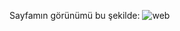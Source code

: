 Sayfamın görünümü bu şekilde:
![web](https://github.com/user-attachments/assets/876ce6b8-0948-4f46-babc-c5c4d04f4da8)
